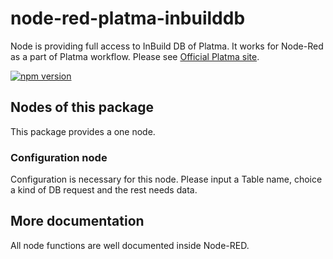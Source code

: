 # node-red-platma-inbuilddb

Node is providing full access to InBuild DB of Platma. It works for Node-Red as a part of Platma workflow. Please see [Official Platma site](https://platma.com).

[![npm version](https://img.shields.io/npm/v/node-red-contrib-axios.svg?style=flat-square)](https://www.npmjs.org/package/node-red-platma-inbuilddb)

## Nodes of this package

This package provides a one node.

### Configuration node

Configuration is necessary for this node. Please input a Table name, choice a kind of DB request and the rest needs data. 

## More documentation

All node functions are well documented inside Node-RED.